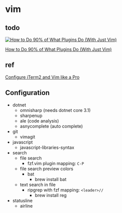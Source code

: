# vim

## todo

[![How to Do 90% of What Plugins Do (With Just Vim)](https://img.youtube.com/vi/XA2WjJbmmoM/0.jpg)](https://youtu.be/XA2WjJbmmoM)

[How to Do 90% of What Plugins Do (With Just Vim)](https://youtu.be/XA2WjJbmmoM)

## ref

[Configure iTerm2 and Vim like a Pro](https://medium.com/@jeantimex/how-to-configure-iterm2-and-vim-like-a-pro-on-macos-e303d25d5b5c)

## Configuration
- dotnet
  - omnisharp (needs dotnet core 3.1)
  - sharpenup
  - ale (code analysis)
  - asnycomplete (auto complete)
- git
  - vimagit
- javascript
  - javascript-libraries-syntax
- search
  - file search
    - fzf.vim plugin mapping: `C-P`
  - file search preview colors
    - bat
      - brew install bat
  - text search in file
    - ripgrep with fzf mapping: `<leader>//`
      - brew install reg
- statusline
  - airline
